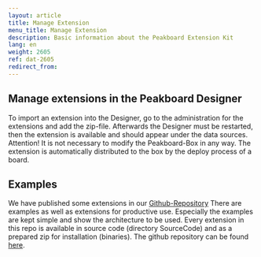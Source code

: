 ```yaml
---
layout: article
title: Manage Extension 
menu_title: Manage Extension 
description: Basic information about the Peakboard Extension Kit
lang: en
weight: 2605
ref: dat-2605
redirect_from:
---
```


## Manage extensions in the Peakboard Designer
To import an extension into the Designer, go to the administration for the extensions and add the zip-file. Afterwards the Designer must be restarted, then the extension is available and should appear under the data sources. Attention! It is not necessary to modify the Peakboard-Box in any way. The extension is automatically distributed to the box by the deploy process of a board.

## Examples
We have published some extensions in our [Github-Repository](https://github.com/Peakboard/PeakboardExtensions) There are examples as well as extensions for productive use. Especially the examples are kept simple and show the architecture to be used. Every extension in this repo is available in source code (directory SourceCode) and as a prepared zip for installation (binaries).
The github repository can be found [here](https://github.com/Peakboard/PeakboardExtensions).